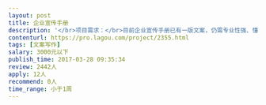 ```yaml
---                
layout: post       
title: 企业宣传手册           
description: '</br>项目需求：</br>目前企业宣传手册已有一版文案，仍需专业性强、懂品牌、文笔好，有一定软文功底，给予润色和完善文案内容。</br>需要达到大标题抓眼，小标题抓心，核心内容走心。</br>'     
contenturl: https://pro.lagou.com/project/2355.html      
tags: [文案写作]            
salary: 3000元以下          
publish_time: 2017-03-28 09:35:34         
review: 2442人                   
apply: 12人                   
recommend: 0人                   
time_range: 小于1周              
---                 
```

